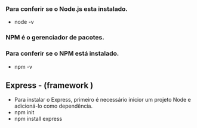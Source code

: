 ### Para conferir se o Node.js esta instalado.
* node -v
### NPM é o gerenciador de pacotes.
### Para conferir se o NPM está instalado.
* npm -v
## Express - (framework )
* Para instalar o Express, primeiro é necessário inicior um projeto Node e adicioná-lo como dependência.
* npm init
* npm install express
